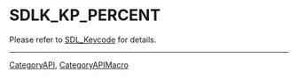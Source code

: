 # SDLK_KP_PERCENT

Please refer to [SDL_Keycode](SDL_Keycode) for details.

----
[CategoryAPI](CategoryAPI), [CategoryAPIMacro](CategoryAPIMacro)

